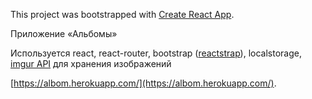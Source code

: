 This project was bootstrapped with [Create React App](https://github.com/facebookincubator/create-react-app).

Приложение «Альбомы»

Используется react, react-router, bootstrap ([reactstrap](https://reactstrap.github.io/)), localstorage, [imgur API](https://apidocs.imgur.com) для хранения изображений

[https://albom.herokuapp.com/](https://albom.herokuapp.com/).
